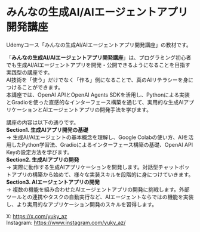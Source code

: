 # みんなの生成AI/AIエージェントアプリ開発講座
Udemyコース「みんなの生成AI/AIエージェントアプリ開発講座」の教材です。  
  
「**みんなの生成AI/AIエージェントアプリ開発講座**」は、プログラミング初心者でも生成AI/AIエージェントアプリを開発・公開できるようになることを目指す実践型の講座です。  
 AI技術を「使う」だけでなく「作る」側になることで、真のAIリテラシーを身につけることができます。  
本講座では、OpenAI APIとOpenAI Agents SDKを活用し、Pythonによる実装とGradioを使った直感的なインターフェース構築を通じて、実用的な生成AIアプリケーションとAIエージェントアプリの開発手法を学びます。  
  
講座の内容は以下の通りです。  
**Section1. 生成AIアプリ開発の基礎**  
→ 生成AI/AIエージェントの基本概念を理解し、Google Colabの使い方、AIを活用したPython学習法、Gradioによるインターフェース構築の基礎、OpenAI API Keyの設定方法を学びます。  
**Section2. 生成AIアプリの開発**  
→ 実際に動作する生成AIアプリケーションを開発します。対話型チャットボットアプリの構築から始めて、様々な実装スキルを段階的に身につけていきます。  
**Section3. AIエージェントアプリの開発**  
→ 複数の機能を組み合わせたAIエージェントアプリの開発に挑戦します。外部ツールとの連携やタスクの自動実行など、AIエージェントならではの機能を実装し、より実用的なアプリケーション開発のスキルを習得します。  
  
X: https://x.com/yuky_az  
Instagram: https://www.instagram.com/yuky_az/  
